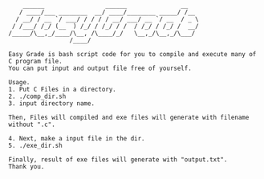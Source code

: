         ______                 ______               __   
       / ____/___ ________  __/ ____/________ _____/ /__ 
      / __/ / __ `/ ___/ / / / / __/ ___/ __ `/ __  / _ \
     / /___/ /_/ (__  ) /_/ / /_/ / /  / /_/ / /_/ /  __/
    /_____/\__,_/____/\__, /\____/_/   \__,_/\__,_/\___/ 
                     /____/  

	Easy Grade is bash script code for you to compile and execute many of
	C program file.
	You can put input and output file free of yourself.

	Usage.
	1. Put C Files in a directory.
	2. ./comp_dir.sh 
	3. input directory name.
	
	Then, Files will compiled and exe files will generate with filename without ".c".

	4. Next, make a input file in the dir.
	5. ./exe_dir.sh 

	Finally, result of exe files will generate with "output.txt".
	Thank you.
